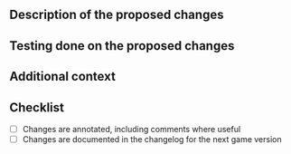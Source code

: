 <!-- General useful tooling:
    - [ScreenToGif](https://www.screentogif.com/): Free, open source screen recorder that can export to MP4. If the changes are visual, these can help you tell us exactly what the changes imply!
-->
<!-- Feel free to remove unused parts of this template. -->

## Description of the proposed changes
<!-- A clear and concise description (or visuals) of what the changes imply. -->
<!-- If it closes an issue, make sure to link the issue by using "(Closes/Fixes/Resolves) #(Issue Number)" in your pull request. -->


## Testing done on the proposed changes
<!-- List all relevant testing that you've done to confirm the changes work. -->


## Additional context
<!-- Add any other context about the pull request here. -->


## Checklist
- [ ] Changes are annotated, including comments where useful
- [ ] Changes are documented in the changelog for the next game version
